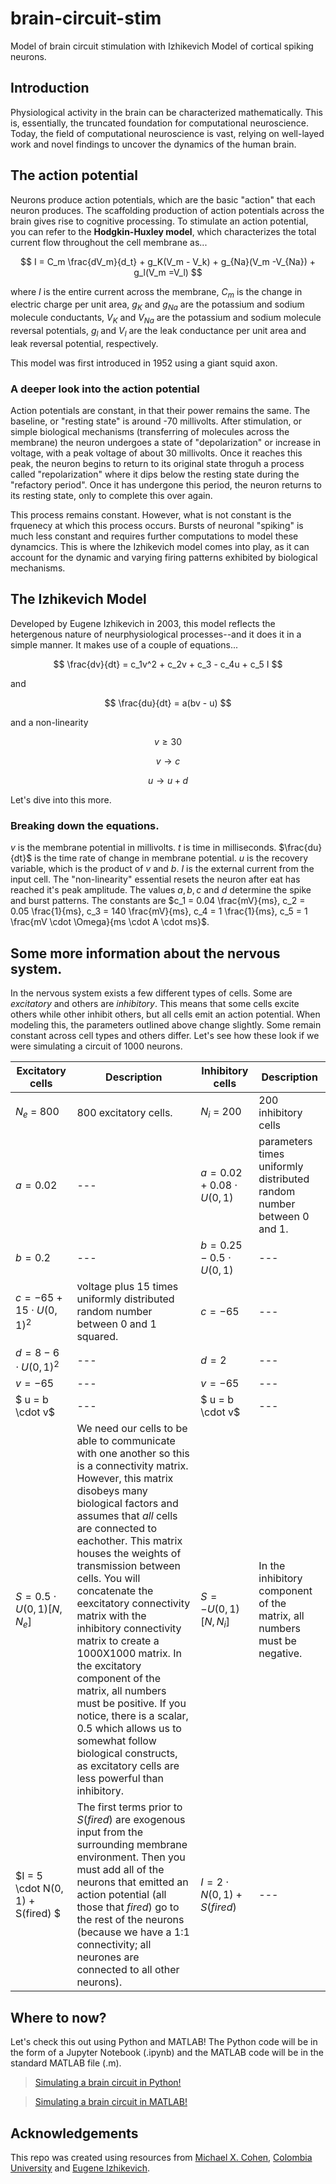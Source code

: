 # brain-circuit-stim

Model of brain circuit stimulation with Izhikevich Model of cortical spiking neurons.

## Introduction

Physiological activity in the brain can be characterized mathematically. This is, essentially, the truncated foundation for computational neuroscience. Today, the field of computational neuroscience is vast, relying on well-layed work and novel findings to uncover the dynamics of the human brain.

## The action potential

Neurons produce action potentials, which are the basic "action" that each neuron produces. The scaffolding production of action potentials across the brain gives rise to cognitive processing. To stimulate an action potential, you can refer to the **Hodgkin-Huxley model**, which characterizes the total current flow throughout the cell membrane as...

$$
I = C_m \frac{dV_m}{d_t} + g_K(V_m - V_k) + g_{Na}(V_m -V_{Na}) + g_l(V_m =V_l)
$$

where $I$ is the entire current across the membrane, $C_m$ is the change in electric charge per unit area, $g_K$ and $g_{Na}$ are the potassium and sodium molecule conductants, $V_K$ and $V_{Na}$ are the potassium and sodium molecule reversal potentials, $g_l$ and $V_l$ are the leak conductance per unit area and leak reversal potential, respectively.

This model was first introduced in 1952 using a giant squid axon.

### A deeper look into the action potential

Action potentials are constant, in that their power remains the same. The baseline, or "resting state" is around -70 millivolts. After stimulation, or simple biological mechanisms (transferring of molecules across the membrane) the neuron undergoes a state of "depolarization" or increase in voltage, with a peak voltage of about 30 millivolts. Once it reaches this peak, the neuron begins to return to its original state throguh a process called "repolarization" where it dips below the resting state during the "refactory period". Once it has undergone this period, the neuron returns to its resting state, only to complete this over again.

This process remains constant. However, what is not constant is the frquenecy at which this process occurs. Bursts of neuronal "spiking" is much less constant and requires further computations to model these dynamcics. This is where the Izhikevich model comes into play, as it can account for the dynamic and varying firing patterns exhibited by biological mechanisms.

## The Izhikevich Model

Developed by Eugene Izhikevich in 2003, this model reflects the hetergenous nature of neurphysiological processes--and it does it in a simple manner. It makes use of a couple of equations...

$$
\frac{dv}{dt} = c_1v^2 + c_2v + c_3 - c_4u + c_5 I
$$

and

$$
\frac{du}{dt} = a(bv - u)
$$

and a non-linearity

$$
v \geq 30
$$

$$
v \rightarrow c
$$

$$
u \rightarrow u + d
$$

Let's dive into this more.

### Breaking down the equations.

$v$ is the membrane potential in millivolts. $t$ is time in milliseconds. $\frac{du}{dt}$ is the time rate of change in membrane potential. $u$ is the recovery variable, which is the product of $v$ and $b$. $I$ is the external current from the input cell. The "non-linearity" essential resets the neuron after eat has reached it's peak amplitude. The values $a, b, c$ and $d$ determine the spike and burst patterns. The constants are $c_1 = 0.04 \frac{mV}{ms}, c_2 = 0.05 \frac{1}{ms}, c_3 = 140 \frac{mV}{ms}, c_4 = 1 \frac{1}{ms}, c_5 = 1 \frac{mV \cdot \Omega}{ms \cdot A \cdot ms}$.

## Some more information about the nervous system.

In the nervous system exists a few different types of cells. Some are _excitatory_ and others are _inhibitory_. This means that some cells excite others while other inhibit others, but all cells emit an action potential. When modeling this, the parameters outlined above change slightly. Some remain constant across cell types and others differ. Let's see how these look if we were simulating a circuit of 1000 neurons.

| Excitatory cells                  | Description                                                                                                                                                                                                                                                                                                                                                                                                                                                                                                                                                                                                                                  | Inhibitory cells                 | Description                                                              |
| --------------------------------- | -------------------------------------------------------------------------------------------------------------------------------------------------------------------------------------------------------------------------------------------------------------------------------------------------------------------------------------------------------------------------------------------------------------------------------------------------------------------------------------------------------------------------------------------------------------------------------------------------------------------------------------------- | -------------------------------- | ------------------------------------------------------------------------ |
| $N_e$ = 800                       | 800 excitatory cells.                                                                                                                                                                                                                                                                                                                                                                                                                                                                                                                                                                                                                        | $N_i$ = 200                      | 200 inhibitory cells                                                     |
| $a = 0.02$                        | ---                                                                                                                                                                                                                                                                                                                                                                                                                                                                                                                                                                                                                                          | $a = 0.02 + 0.08 \cdot U(0, 1)$  | parameters times uniformly distributed random number between 0 and 1.    |
| $b = 0.2$                         | ---                                                                                                                                                                                                                                                                                                                                                                                                                                                                                                                                                                                                                                          | $b = 0.25 - 0.5 \cdot U(0, 1)$   | ---                                                                      |
| $c = -65 + 15 \cdot U(0, 1)^2$    | voltage plus 15 times uniformly distributed random number between 0 and 1 squared.                                                                                                                                                                                                                                                                                                                                                                                                                                                                                                                                                           | $c= -65$                         | ---                                                                      |
| $d = 8 - 6 \cdot U(0, 1)^2$       | ---                                                                                                                                                                                                                                                                                                                                                                                                                                                                                                                                                                                                                                          | $d = 2$                          | ---                                                                      |
| $v = -65$                         | ---                                                                                                                                                                                                                                                                                                                                                                                                                                                                                                                                                                                                                                          | $v = -65$                        | ---                                                                      |
| $ u = b \cdot v$                  | ---                                                                                                                                                                                                                                                                                                                                                                                                                                                                                                                                                                                                                                          | $ u = b \cdot v$                 | ---                                                                      |
| $S = 0.5 \cdot U(0, 1)[N, N_e]$   | We need our cells to be able to communicate with one another so this is a connectivity matrix. However, this matrix disobeys many biological factors and assumes that _all_ cells are connected to eachother. This matrix houses the weights of transmission between cells. You will concatenate the eexcitatory connectivity matrix with the inhibitory connectivity matrix to create a 1000X1000 matrix. In the excitatory component of the matrix, all numbers must be positive. If you notice, there is a scalar, $0.5$ which allows us to somewhat follow biological constructs, as excitatory cells are less powerful than inhibitory. | $S = -U(0, 1)[N, N_i]$           | In the inhibitory component of the matrix, all numbers must be negative. |
| $I = 5 \cdot N(0, 1) + S(fired) $ | The first terms prior to $S(fired)$ are exogenous input from the surrounding membrane environment. Then you must add all of the neurons that emitted an action potential (all those that _fired_) go to the rest of the neurons (because we have a 1:1 connectivity; all neurones are connected to all other neurons).                                                                                                                                                                                                                                                                                                                       | $I = 2 \cdot N(0, 1) + S(fired)$ | ---                                                                      |

## Where to now?

Let's check this out using Python and MATLAB! The Python code will be in the form of a Jupyter Notebook (.ipynb) and the MATLAB code will be in the standard MATLAB file (.m).

> [Simulating a brain circuit in Python!](/main.ipynb)

> [Simulating a brain circuit in MATLAB!]()

## Acknowledgements

This repo was created using resources from [Michael X. Cohen](https://www.udemy.com/course/python-scientific-x/), [Colombia University](http://www.columbia.edu/cu/appliedneuroshp/Spring2018/Spring18SHPAppliedNeuroLec5.pdf) and [Eugene Izhikevich](https://www.izhikevich.org/publications/spikes.htm).
